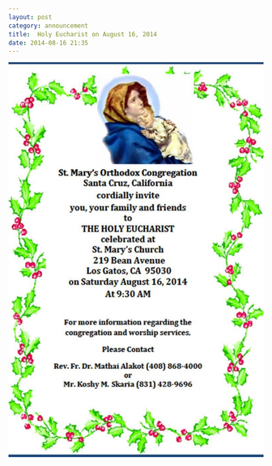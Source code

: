 ```yaml
---
layout: post
category: announcement
title:  Holy Eucharist on August 16, 2014
date: 2014-08-16 21:35
---
```


<p><img src="assets/images/2014-08-16.jpg" alt="Holy Eucharist" /></p>

